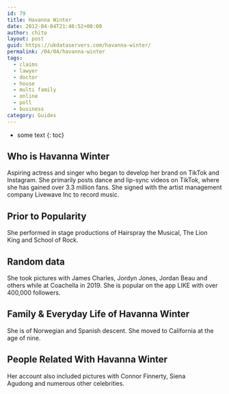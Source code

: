 ```yaml
---
id: 79
title: Havanna Winter
date: 2012-04-04T21:46:52+00:00
author: chito
layout: post
guid: https://ukdataservers.com/havanna-winter/
permalink: /04/04/havanna-winter
tags:
  - claims
  - lawyer
  - doctor
  - house
  - multi family
  - online
  - poll
  - business
category: Guides
---
```


* some text
{: toc}


## Who is  Havanna Winter
                  
                  
                  
Aspiring actress and singer who began to develop her brand on TikTok and Instagram. She primarily posts dance and lip-sync videos on TikTok, where she has gained over 3.3 million fans. She signed with the artist management company Livewave Inc to record music. 
                  
                
                
                
## Prior to Popularity 
                  
                  
                  
She performed in stage productions of Hairspray the Musical, The Lion King and School of Rock. 
                  
                
                
                
## Random data 
                  
                  
                  
She took pictures with James Charles, Jordyn Jones, Jordan Beau and others while at Coachella in 2019. She is popular on the app LIKE with over 400,000 followers. 
                  
                
                
                
## Family & Everyday Life of Havanna Winter
                  
                  
                  
She is of Norwegian and Spanish descent. She moved to California at the age of nine. 
                  
                
                
                
## People Related With  Havanna Winter
                  
                  
                  
Her account also included pictures with Connor Finnerty, Siena Agudong and numerous other celebrities. 
                  
                
              
            
          
          
          
    
    
  
